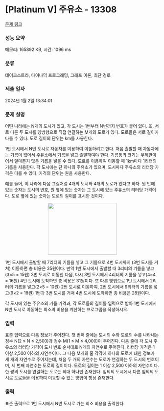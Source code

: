 # [Platinum V] 주유소 - 13308 

[문제 링크](https://www.acmicpc.net/problem/13308) 

### 성능 요약

메모리: 165892 KB, 시간: 1096 ms

### 분류

데이크스트라, 다이나믹 프로그래밍, 그래프 이론, 최단 경로

### 제출 일자

2024년 1월 2일 13:34:01

### 문제 설명

<p>어떤 나라에는 N개의 도시가 있고, 각 도시는 1번부터 N번까지 번호가 붙어 있다. 또, 서로 다른 두 도시를 양방향으로 직접 연결하는 M개의 도로가 있다. 도로들은 서로 길이가 다를 수 있다. 도로 길이의 단위는 km를 사용한다.</p>

<p>1번 도시에서 N번 도시로 자동차를 이용하여 이동하려고 한다. 처음 출발할 때 자동차에는 기름이 없어서 주유소에서 기름을 넣고 출발하여야 한다. 기름통의 크기는 무제한이어서 얼마든지 많은 기름을 넣을 수 있다. 도로를 이용하여 이동할 때 1km마다 1리터의 기름을 사용한다. 각 도시에는 단 하나의 주유소가 있으며, 도시마다 주유소의 리터당 가격은 다를 수 있다. 가격의 단위는 원을 사용한다.</p>

<p>예를 들어, 이 나라에 다음 그림처럼 4개의 도시와 4개의 도로가 있다고 하자. 원 안에 있는 숫자는 도시의 번호, 원 옆에 있는 숫자는 그 도시에 있는 주유소의 리터당 가격이다. 도로 옆에 있는 숫자는 도로의 길이를 표시한 것이다. </p>

<p style="text-align: center;"><img alt="" src="https://onlinejudgeimages.s3-ap-northeast-1.amazonaws.com/problem/13308/1.png" style="height:169px; width:224px"></p>

<p>1번 도시에서 출발할 때 7리터의 기름을 넣고 그 기름으로 4번 도시까지 (3번 도시를 거쳐) 이동하면 총 비용은 35원이다. 만약 1번 도시에서 출발할 때 3리터의 기름을 넣고(3×5 = 15원) 3번 도시로 이동한 다음, 다시 3번 도시에서 4리터의 기름을 넣고(4×4 = 16원) 4번 도시에 도착하면 총 비용은 31원이다. 또 다른 방법으로 1번 도시에서 2리터의 기름을 넣고(2×5 = 10원) 2번 도시로 이동하여, 2번 도시에서 9리터의 기름을 넣고(9×2 = 18원) 1번과 3번 도시를 거쳐 4번 도시에 도착하면 총 비용은 28원이다.</p>

<p>각 도시에 있는 주유소의 기름 가격과, 각 도로들의 길이를 입력으로 받아 1번 도시에서 N번 도시로 이동하는 최소의 비용을 계산하는 프로그램을 작성하시오.</p>

### 입력 

 <p>표준 입력으로 다음 정보가 주어진다. 첫 번째 줄에는 도시의 수와 도로의 수를 나타내는 정수 N(2 ≤ N ≤ 2,500)과 정수 M(1 ≤ M ≤ 4,000)이 주어진다. 다음 줄에 각 도시 주유소의 리터당 가격이 도시 번호 순서대로 N개의 자연수로 주어진다. 리터당 가격은 1 이상 2,500 이하의 자연수이다. 그 다음 M개의 줄 각각에 하나의 도로에 대한 정보가 세 개의 자연수로 주어지는데, 처음 두 개의 자연수는 도로가 연결하는 두 도시의 번호이며, 세 번째 자연수는 도로의 길이이다. 도로의 길이는 1 이상 2,500 이하의 자연수이다. 한 쌍의 도시를 연결하는 도로는 최대 하나만 존재한다. 임의의 도시에서 다른 임의의 도시로 도로들을 이용하여 이동할 수 있는 방법이 항상 존재한다. </p>

### 출력 

 <p>표준 출력으로 1번 도시에서 N번 도시로 가는 최소 비용을 출력한다.</p>

